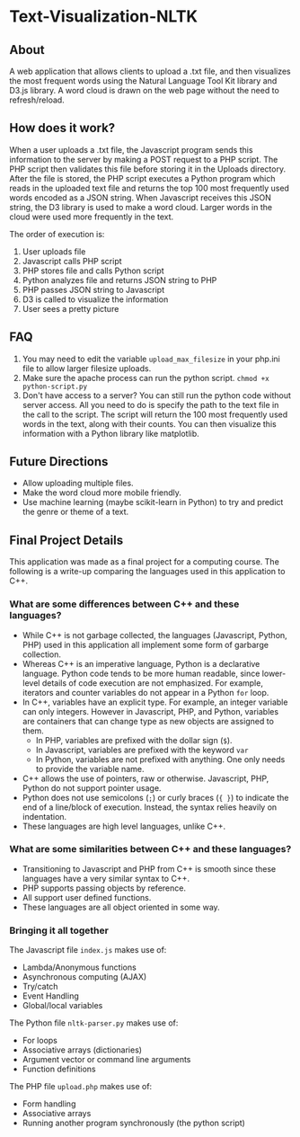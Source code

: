 # Text-Visualization-NLTK

## About
A web application that allows clients to upload a .txt file, and then visualizes the most frequent words using the Natural Language Tool Kit library and D3.js library. A word cloud is drawn on the web page without the need to refresh/reload.

## How does it work?
When a user uploads a .txt file, the Javascript program sends this information to the server by making a POST request to a PHP script. The PHP script then validates this file before storing it in the Uploads directory. After the file is stored, the PHP script executes a Python program which reads in the uploaded text file and returns the top 100 most frequently used words encoded as a JSON string. When Javascript receives this JSON string, the D3 library is used to make a word cloud. Larger words in the cloud were used more frequently in the text.

The order of execution is:
1. User uploads file
2. Javascript calls PHP script
3. PHP stores file and calls Python script
4. Python analyzes file and returns JSON string to PHP
5. PHP passes JSON string to Javascript
6. D3 is called to visualize the information
7. User sees a pretty picture

## FAQ
1. You may need to edit the variable `upload_max_filesize` in your php.ini file to allow larger filesize uploads.
2. Make sure the apache process can run the python script. ```chmod +x python-script.py```
3. Don't have access to a server? You can still run the python code without server access. All you need to do is specify the path to the text file in the call to the script. The script will return the 100 most frequently used words in the text, along with their counts. You can then visualize this information with a Python library like matplotlib.

## Future Directions
* Allow uploading multiple files.
* Make the word cloud more mobile friendly.
* Use machine learning (maybe scikit-learn in Python) to try and predict the genre or theme of a text.

## Final Project Details
This application was made as a final project for a computing course. The following is a write-up comparing the languages used in this application to C++.

### What are some differences between C++ and these languages?
* While C++ is not garbage collected, the languages (Javascript, Python, PHP) used in this application all implement some form of garbarge collection.
* Whereas C++ is an imperative language, Python is a declarative language. Python code tends to be more human readable, since lower-level details of code execution are not emphasized. For example, iterators and counter variables do not appear in a Python `for` loop.
* In C++, variables have an explicit type. For example, an integer variable can only integers. However in Javascript, PHP, and Python, variables are containers that can change type as new objects are assigned to them.
  * In PHP, variables are prefixed with the dollar sign (`$`).
  * In Javascript, variables are prefixed with the keyword `var`
  * In Python, variables are not prefixed with anything. One only needs to provide the variable name.
* C++ allows the use of pointers, raw or otherwise. Javascript, PHP, Python do not support pointer usage.
* Python does not use semicolons (`;`) or curly braces (`{ }`) to indicate the end of a line/block of execution. Instead, the syntax relies heavily on indentation.
* These languages are high level languages, unlike C++.
    

### What are some similarities between C++ and these languages?
* Transitioning to Javascript and PHP from C++ is smooth since these languages have a very similar syntax to C++.
* PHP supports passing objects by reference.
* All support user defined functions.
* These languages are all object oriented in some way.

### Bringing it all together
The Javascript file `index.js` makes use of:
* Lambda/Anonymous functions
* Asynchronous computing (AJAX)
* Try/catch
* Event Handling
* Global/local variables

The Python file `nltk-parser.py` makes use of:
* For loops
* Associative arrays (dictionaries)
* Argument vector or command line arguments
* Function definitions 

The PHP file `upload.php` makes use of:
* Form handling
* Associative arrays
* Running another program synchronously (the python script)
